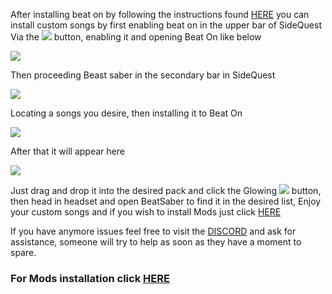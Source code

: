 After installing beat on by following the instructions found [HERE](https://github.com/the-expanse/SideQuest/wiki/Beat-On,-What-is-that-and-how-do-i-install-it) you can install custom songs by first enabling beat on in the upper bar of SideQuest Via the ![](https://cdn.discordapp.com/attachments/608376262347587595/608391608572051457/Screenshot_1076.png) button, enabling it and opening Beat On like below 

![](https://cdn.discordapp.com/attachments/608376262347587595/609093393183932446/Screenshot_1123.png)

Then proceeding Beast saber in the secondary bar in SideQuest

![](https://cdn.discordapp.com/attachments/608376262347587595/609089714208768073/Screenshot_1121.png)

Locating a songs you desire, then installing it to Beat On

![](https://cdn.discordapp.com/attachments/608376262347587595/609089352949170195/Screenshot_1120.png)

After that it will appear here

![](https://cdn.discordapp.com/attachments/608376262347587595/609094600786968596/Screenshot_1124.png)

Just drag and drop it into the desired pack and click the Glowing ![](https://cdn.discordapp.com/attachments/608376262347587595/609094963908575252/Screenshot_1125.png) button, then head in headset and open BeatSaber to find it in the desired list, Enjoy your custom songs and if you wish to install Mods  just click [HERE](https://github.com/the-expanse/SideQuest/wiki/About-Installing-Mods-and-songs-through-SideQuest)

If you have anymore issues feel free to visit the [DISCORD](https://discord.me/sidequestvr) and ask for assistance, someone will try to help as soon as they have a moment to spare.

### For Mods installation click [HERE](https://github.com/the-expanse/SideQuest/wiki/How-to-install-Custom-Songs)